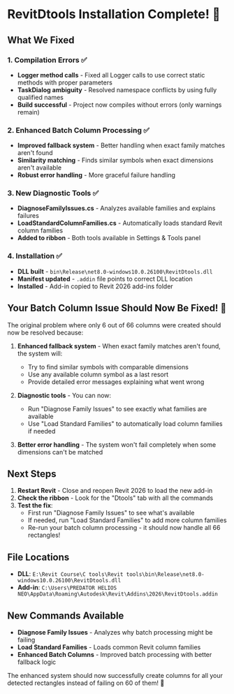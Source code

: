 # RevitDtools Installation Complete! 🎉

## What We Fixed

### 1. Compilation Errors ✅
- **Logger method calls** - Fixed all Logger calls to use correct static methods with proper parameters
- **TaskDialog ambiguity** - Resolved namespace conflicts by using fully qualified names
- **Build successful** - Project now compiles without errors (only warnings remain)

### 2. Enhanced Batch Column Processing ✅
- **Improved fallback system** - Better handling when exact family matches aren't found
- **Similarity matching** - Finds similar symbols when exact dimensions aren't available
- **Robust error handling** - More graceful failure handling

### 3. New Diagnostic Tools ✅
- **DiagnoseFamilyIssues.cs** - Analyzes available families and explains failures
- **LoadStandardColumnFamilies.cs** - Automatically loads standard Revit column families
- **Added to ribbon** - Both tools available in Settings & Tools panel

### 4. Installation ✅
- **DLL built** - `bin\Release\net8.0-windows10.0.26100\RevitDtools.dll`
- **Manifest updated** - `.addin` file points to correct DLL location
- **Installed** - Add-in copied to Revit 2026 add-ins folder

## Your Batch Column Issue Should Now Be Fixed! 🔧

The original problem where only 6 out of 66 columns were created should now be resolved because:

1. **Enhanced fallback system** - When exact family matches aren't found, the system will:
   - Try to find similar symbols with comparable dimensions
   - Use any available column symbol as a last resort
   - Provide detailed error messages explaining what went wrong

2. **Diagnostic tools** - You can now:
   - Run "Diagnose Family Issues" to see exactly what families are available
   - Use "Load Standard Families" to automatically load column families if needed

3. **Better error handling** - The system won't fail completely when some dimensions can't be matched

## Next Steps

1. **Restart Revit** - Close and reopen Revit 2026 to load the new add-in
2. **Check the ribbon** - Look for the "Dtools" tab with all the commands
3. **Test the fix**:
   - First run "Diagnose Family Issues" to see what's available
   - If needed, run "Load Standard Families" to add more column families
   - Re-run your batch column processing - it should now handle all 66 rectangles!

## File Locations

- **DLL**: `E:\Revit Course\C tools\Revit tools\bin\Release\net8.0-windows10.0.26100\RevitDtools.dll`
- **Add-in**: `C:\Users\PREDATOR HELIOS NEO\AppData\Roaming\Autodesk\Revit\Addins\2026\RevitDtools.addin`

## New Commands Available

- **Diagnose Family Issues** - Analyzes why batch processing might be failing
- **Load Standard Families** - Loads common Revit column families
- **Enhanced Batch Columns** - Improved batch processing with better fallback logic

The enhanced system should now successfully create columns for all your detected rectangles instead of failing on 60 of them! 🎯